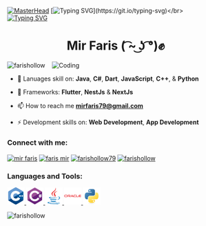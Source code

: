[![MasterHead](https://static.wikia.nocookie.net/vsbattles/images/c/c0/Nura_image1.gif/revision/latest/scale-to-width-down/250?cb=20190102140222)](hi)
[![Typing SVG](https://readme-typing-svg.herokuapp.com?lines=Hey+there+%F0%9F%91%8B%2C+I'm+Mir+Faris!)](https://git.io/typing-svg)</br>
[![Typing SVG](https://readme-typing-svg.herokuapp.com?lines=A+responsible+and+stubborn+student😆)](https://git.io/typing-svg)
<h1 align="center"> Mir Faris ( ͡~ ͜ʖ ͡°)✊</h1>

<img align="right" alt="Coding" width="400" src="https://i.pinimg.com/originals/f2/4d/44/f24d44a8c2b2dd3e36a572e0ac635a27.gif">
<p align="left"> <img src="https://komarev.com/ghpvc/?username=farishollow&label=Profile%20views&color=0e75b6&style=flat" alt="farishollow" /> </p>

- 🔭 Lanuages skill on: **Java**, **C#**, **Dart**, **JavaScript**, **C++**, & **Python**

- 🌱 Frameworks: **Flutter**, **NestJs** & **NextJs**

- 📫 How to reach me **mirfaris79@gmail.com**

- ⚡ Development skills on: **Web Development**, **App Development**

<h3 align="left">Connect with me:</h3>
<p align="left">
<a href="https://linkedin.com/in/mir faris" target="blank"><img align="center" src="https://raw.githubusercontent.com/rahuldkjain/github-profile-readme-generator/master/src/images/icons/Social/linked-in-alt.svg" alt="mir faris" height="30" width="40" /></a>
<a href="https://fb.com/faris mir" target="blank"><img align="center" src="https://raw.githubusercontent.com/rahuldkjain/github-profile-readme-generator/master/src/images/icons/Social/facebook.svg" alt="faris mir" height="30" width="40" /></a>
<a href="https://instagram.com/farishollow79" target="blank"><img align="center" src="https://raw.githubusercontent.com/rahuldkjain/github-profile-readme-generator/master/src/images/icons/Social/instagram.svg" alt="farishollow79" height="30" width="40" /></a>
<a href="https://www.youtube.com/c/farishollow" target="blank"><img align="center" src="https://raw.githubusercontent.com/rahuldkjain/github-profile-readme-generator/master/src/images/icons/Social/youtube.svg" alt="farishollow" height="30" width="40" /></a>
</p>

<h3 align="left">Languages and Tools:</h3>
<p align="left"> <a href="https://www.w3schools.com/cpp/" target="_blank" rel="noreferrer"> <img src="https://raw.githubusercontent.com/devicons/devicon/master/icons/cplusplus/cplusplus-original.svg" alt="cplusplus" width="40" height="40"/> </a> <a href="https://www.w3schools.com/cs/" target="_blank" rel="noreferrer"> <img src="https://raw.githubusercontent.com/devicons/devicon/master/icons/csharp/csharp-original.svg" alt="csharp" width="40" height="40"/> </a> <a href="https://www.java.com" target="_blank" rel="noreferrer"> <img src="https://raw.githubusercontent.com/devicons/devicon/master/icons/java/java-original.svg" alt="java" width="40" height="40"/> </a> <a href="https://www.oracle.com/" target="_blank" rel="noreferrer"> <img src="https://raw.githubusercontent.com/devicons/devicon/master/icons/oracle/oracle-original.svg" alt="oracle" width="40" height="40"/> </a> <a href="https://www.python.org" target="_blank" rel="noreferrer"> <img src="https://raw.githubusercontent.com/devicons/devicon/master/icons/python/python-original.svg" alt="python" width="40" height="40"/> </a> </p>

<p><img align="left" src="https://github-readme-stats.vercel.app/api/top-langs?username=farishollow&show_icons=true&locale=en&layout=compact" alt="farishollow" /></p>

<!-- <p>&nbsp;<img align="center" src="https://github-readme-stats.vercel.app/api?username=farishollow&show_icons=true&locale=en" alt="farishollow" /></p> -->
